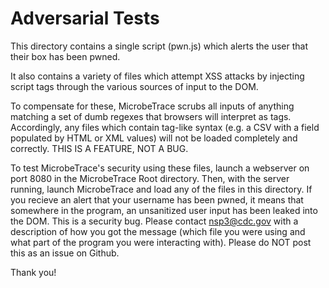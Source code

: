 # Adversarial Tests

This directory contains a single script (pwn.js) which alerts the user that
their box has been pwned.

It also contains a variety of files which attempt XSS attacks by injecting
script tags through the various sources of input to the DOM.

To compensate for these, MicrobeTrace scrubs all inputs of anything matching a
set of dumb regexes that browsers will interpret as tags. Accordingly, any files
which contain tag-like syntax (e.g. a CSV with a field populated by HTML or XML
values) will not be loaded completely and correctly.
THIS IS A FEATURE, NOT A BUG.

To test MicrobeTrace's security using these files, launch a webserver on port
8080 in the MicrobeTrace Root directory. Then, with the server running, launch
MicrobeTrace and load any of the files in this directory. If you recieve an
alert that your username has been pwned, it means that somewhere in the program,
an unsanitized user input has been leaked into the DOM. This is a security bug.
Please contact nsp3@cdc.gov with a description of how you got the message (which
file you were using and what part of the program you were interacting with).
Please do NOT post this as an issue on Github.

Thank you!
